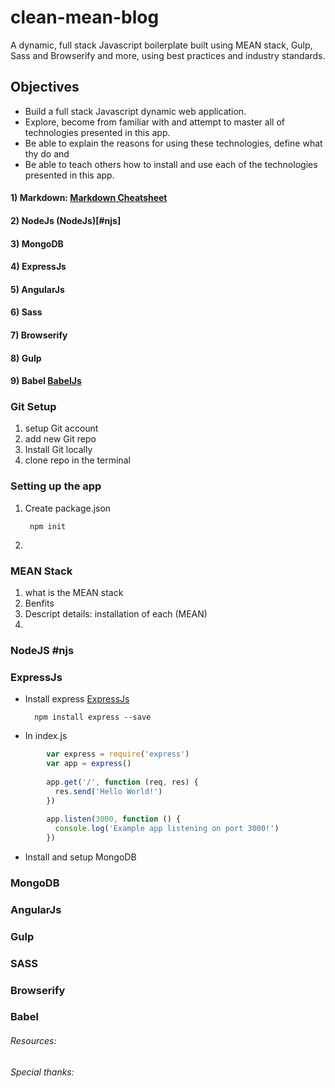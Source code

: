 # clean-mean-blog
A dynamic, full stack Javascript boilerplate built using MEAN stack, Gulp, Sass and Browserify and more, using best practices and industry standards.

## Objectives
+ Build a full stack Javascript dynamic web application.
+ Explore, become from familiar with and attempt to master all of technologies presented in this app.
+ Be able to explain the reasons for using these technologies, define what thy do and 
+ Be able to teach others how to install and use each of the technologies presented in this app.

#### 1) Markdown: [Markdown Cheatsheet](https://github.com/adam-p/markdown-here/wiki/Markdown-Cheatsheet)
#### 2) NodeJs (NodeJs)[#njs]
#### 3) MongoDB
#### 4) ExpressJs
#### 5) AngularJs
#### 6) Sass
#### 7) Browserify
#### 8) Gulp
#### 9) Babel [BabelJs](https://babeljs.io/)


### Git Setup
1) setup Git account
2) add new Git repo
3) Install Git locally
4) clone repo in the terminal


### Setting up the app
1) Create package.json  

        npm init

2) 
### MEAN Stack
1) what is the MEAN stack
2) Benfits
3) Descript details: installation of each (MEAN)
4) 
### NodeJS #njs

### ExpressJs
* Install express [ExpressJs](http://expressjs.com/en/starter/installing.html)
    
        npm install express --save 
        
* In index.js
```javascript
        var express = require('express')
        var app = express()
        
        app.get('/', function (req, res) {
          res.send('Hello World!')
        })
        
        app.listen(3000, function () {
          console.log('Example app listening on port 3000!')
        })
```
    
* Install and setup MongoDB


### MongoDB


### AngularJs


### Gulp


### SASS


### Browserify


### Babel


###### Resources:


###### Special thanks:

